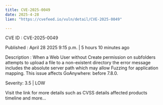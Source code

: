 ```yaml
---
title: CVE-2025-0049
date: 2025-4-28
lien: "https://cvefeed.io/vuln/detail/CVE-2025-0049"

---
```


CVE ID : CVE-2025-0049

Published :  April 28
2025
9:15 p.m. | 5 hours
10 minutes ago

Description : When a Web User without Create permission on subfolders attempts to upload a file to a non-existent directory
the error message includes the absolute server path which may allow Fuzzing for application mapping.
This issue affects GoAnywhere: before 7.8.0.

Severity: 3.5 | LOW

Visit the link for more details
such as CVSS details
affected products
timeline
and more...
